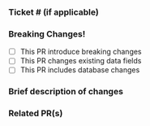 <!--
Title Format
TICKET : Title
example
KlA-999: Addding new Danger variation to Button Component
-->

### Ticket # (if applicable)

<!-- Link the ticket if applicable -->

### Breaking Changes!

- [ ] This PR introduce breaking changes
- [ ] This PR changes existing data fields
- [ ] This PR includes database changes

### Brief description of changes

<!-- Write a brief description of the changes introduced  -->

### Related PR(s)

<!-- Link any related PR(s)  -->
